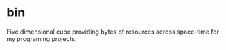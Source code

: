 # bin

Five dimensional cube providing bytes of resources across space-time for my programing projects.

